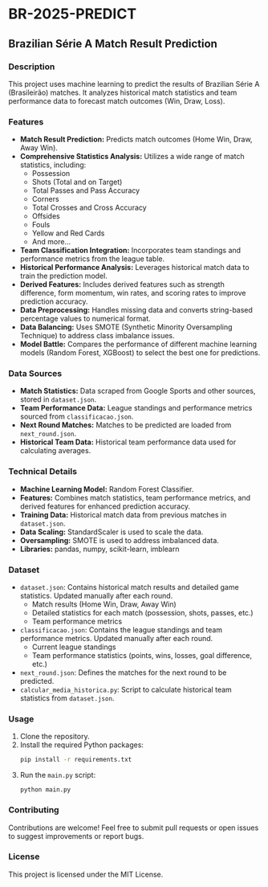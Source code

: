 # BR-2025-PREDICT

## Brazilian Série A Match Result Prediction

### Description
This project uses machine learning to predict the results of Brazilian Série A (Brasileirão) matches. It analyzes historical match statistics and team performance data to forecast match outcomes (Win, Draw, Loss).

### Features
- **Match Result Prediction:** Predicts match outcomes (Home Win, Draw, Away Win).
- **Comprehensive Statistics Analysis:** Utilizes a wide range of match statistics, including:
    - Possession
    - Shots (Total and on Target)
    - Total Passes and Pass Accuracy
    - Corners
    - Total Crosses and Cross Accuracy
    - Offsides
    - Fouls
    - Yellow and Red Cards
    - And more...
- **Team Classification Integration:** Incorporates team standings and performance metrics from the league table.
- **Historical Performance Analysis:** Leverages historical match data to train the prediction model.
- **Derived Features:** Includes derived features such as strength difference, form momentum, win rates, and scoring rates to improve prediction accuracy.
- **Data Preprocessing:** Handles missing data and converts string-based percentage values to numerical format.
- **Data Balancing:** Uses SMOTE (Synthetic Minority Oversampling Technique) to address class imbalance issues.
- **Model Battle:** Compares the performance of different machine learning models (Random Forest, XGBoost) to select the best one for predictions.

### Data Sources
- **Match Statistics:** Data scraped from Google Sports and other sources, stored in `dataset.json`.
- **Team Performance Data:** League standings and performance metrics sourced from `classificacao.json`.
- **Next Round Matches:**  Matches to be predicted are loaded from `next_round.json`.
- **Historical Team Data:** Historical team performance data used for calculating averages.

### Technical Details
- **Machine Learning Model:** Random Forest Classifier.
- **Features:** Combines match statistics, team performance metrics, and derived features for enhanced prediction accuracy.
- **Training Data:** Historical match data from previous matches in `dataset.json`.
- **Data Scaling:** StandardScaler is used to scale the data.
- **Oversampling:** SMOTE is used to address imbalanced data.
- **Libraries:** pandas, numpy, scikit-learn, imblearn

### Dataset
- `dataset.json`: Contains historical match results and detailed game statistics. Updated manually after each round.
    - Match results (Home Win, Draw, Away Win)
    - Detailed statistics for each match (possession, shots, passes, etc.)
    - Team performance metrics
- `classificacao.json`: Contains the league standings and team performance metrics. Updated manually after each round.
    - Current league standings
    - Team performance statistics (points, wins, losses, goal difference, etc.)
- `next_round.json`: Defines the matches for the next round to be predicted.
- `calcular_media_historica.py`: Script to calculate historical team statistics from `dataset.json`.

### Usage
1.  Clone the repository.
2.  Install the required Python packages:
    ```bash
    pip install -r requirements.txt
    ```
3.  Run the `main.py` script:
    ```
    python main.py
    ```

### Contributing
Contributions are welcome! Feel free to submit pull requests or open issues to suggest improvements or report bugs.

### License
This project is licensed under the MIT License.


